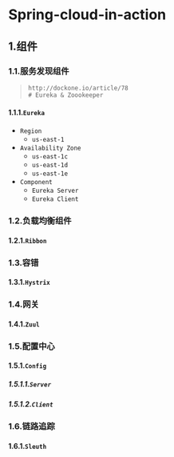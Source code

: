 # Spring-cloud-in-action

## 1.组件

### 1.1.服务发现组件

> ```http
> http://dockone.io/article/78
> # Eureka & Zoookeeper
> ```

#### 1.1.1.`Eureka`

- `Region`
  - `us-east-1`
- `Availability Zone`
  - `us-east-1c`
  - `us-east-1d`
  - `us-east-1e`
- `Component`
  - `Eureka Server`
  - `Eureka Client`

### 1.2.负载均衡组件

#### 1.2.1.`Ribbon`



### 1.3.容错

#### 1.3.1.`Hystrix`



### 1.4.网关

#### 1.4.1.`Zuul`



### 1.5.配置中心

#### 1.5.1.`Config`

##### 1.5.1.1.`Server`

##### 1.5.1.2.`Client`



### 1.6.链路追踪

#### 1.6.1.`Sleuth`